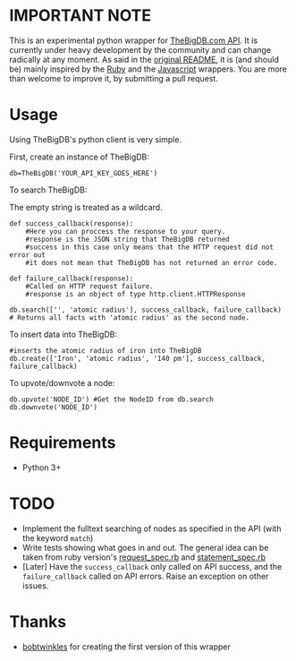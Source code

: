 IMPORTANT NOTE
===============

This is an experimental python wrapper for [TheBigDB.com API](http://thebigdb.com). It is currently under heavy development by the community and can change radically at any moment. As said in the [original README](https://github.com/thebigdb/thebigdb-python/blob/1d7b48b1e4d6e213167b26e1170c837e05553ba0/README.md), it is (and should be) mainly inspired by the [Ruby](https://github.com/thebigdb/thebigdb-ruby) and the [Javascript](https://github.com/thebigdb/thebigdb-js) wrappers. You are more than welcome to improve it, by submitting a pull request.

Usage
===============

Using TheBigDB's python client is very simple.

First, create an instance of TheBigDB:

    db=TheBigDB('YOUR_API_KEY_GOES_HERE')

To search TheBigDB:

The empty string is treated as a wildcard.

    def success_callback(response):
        #Here you can proccess the response to your query.
        #response is the JSON string that TheBigDB returned
        #success in this case only means that the HTTP request did not error out
        #it does not mean that TheBigDB has not returned an error code.

    def failure_callback(response):
        #Called on HTTP request failure.
        #response is an object of type http.client.HTTPResponse

    db.search(['', 'atomic radius'], success_callback, failure_callback)
    # Returns all facts with 'atomic radius' as the second node.

To insert data into TheBigDB:
    
    #inserts the atomic radius of iron into TheBigDB
    db.create(['Iron', 'atomic radius', '140 pm'], success_callback, failure_callback)

To upvote/downvote a node:
    
    db.upvote('NODE_ID') #Get the NodeID from db.search
    db.downvote('NODE_ID')

Requirements
===============
- Python 3+

TODO
===============

- Implement the fulltext searching of nodes as specified in the API (with the keyword ``match``)
- Write tests showing what goes in and out. The general idea can be taken from ruby version's [request\_spec.rb](https://github.com/thebigdb/thebigdb-ruby/blob/master/spec/request_spec.rb) and [statement\_spec.rb](https://github.com/thebigdb/thebigdb-ruby/blob/master/spec/resources/statement_spec.rb)
- [Later] Have the ``success_callback`` only called on API success, and the ``failure_callback`` called on API errors. Raise an exception on other issues.


Thanks
===============
- [bobtwinkles](https://github.com/bobtwinkles) for creating the first version of this wrapper
